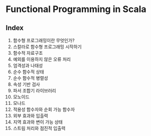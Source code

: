 # Functional Programming in Scala
## Index
01. 함수형 프로그래밍이란 무엇인가?
02. 스칼라로 함수형 프로그래밍 시작하기
03. 함수적 자료구조
04. 예외를 이용하지 않은 오류 처리
05. 엄격성과 나태성
06. 순수 함수적 상태
07. 순수 함수적 병렬성
08. 속성 기반 검사
09. 파서 조합기 라이브러리
10. 모노이드
11. 모나드
12. 적용성 함수자와 순회 가능 함수자
13. 외부 효과와 입출력
14. 지역 효과와 변이 가능 상태
15. 스트림 처리와 점진적 입출력
